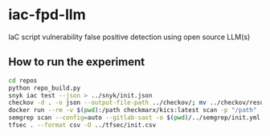 # iac-fpd-llm
IaC script vulnerability false positive detection using open source LLM(s)

## How to run the experiment
```bash
cd repos
python repo_build.py
snyk iac test --json > ../snyk/init.json
checkov -d . -o json --output-file-path ../checkov/; mv ../checkov/results_json>
docker run --rm -v $(pwd):/path checkmarx/kics:latest scan -p "/path" --report->
semgrep scan --config=auto --gitlab-sast -o $(pwd)/../semgrep/init.yml
tfsec . --format csv -O ../tfsec/init.csv
```
